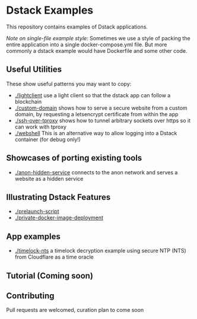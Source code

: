 # Dstack Examples
This repository contains examples of Dstack applications.

*Note on single-file example style:* Sometimes we use a style of packing the entire application into a single docker-compose.yml file. 
But more commonly a dstack example would have Dockerfile and some other code.

## Useful Utilities
These show useful patterns you may want to copy: 
- [./lightclient](./lightclient) use a light client so that the dstack app can follow a blockchain
- [./custom-domain](./custom-domain) shows how to serve a secure website from a custom domain, by requesting a letsencrypt certificate from within the app
- [./ssh-over-tproxy](./ssh-over-tproxy) shows how to tunnel arbitrary sockets over https so it can work with tproxy
- [./webshell](./webshell) This is an alternative way to allow logging into a Dstack container (for debug only!)
## Showcases of porting existing tools
- [./anon-hidden-service](./anon-hidden-service) connects to the anon network and serves a website as a hidden service
## Illustrating Dstack Features
- [./prelaunch-script](./prelaunch-script)
- [./private-docker-image-deployment](./private-docker-image-deployment)
## App examples
- [./timelock-nts](./timelock-nts) a timelock decryption example using secure NTP (NTS) from Cloudflare as a time oracle
## Tutorial (Coming soon)

## Contributing
Pull requests are welcomed, curation plan to come soon
